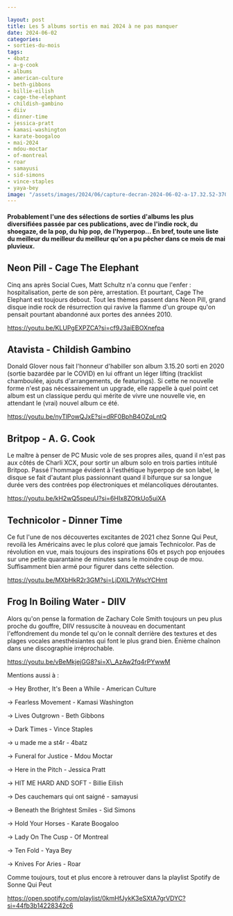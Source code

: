 ```yaml
---

layout: post
title: Les 5 albums sortis en mai 2024 à ne pas manquer
date: 2024-06-02
categories:
- sorties-du-mois
tags:
- 4batz
- a-g-cook
- albums
- american-culture
- beth-gibbons
- billie-eilish
- cage-the-elephant
- childish-gambino
- diiv
- dinner-time
- jessica-pratt
- kamasi-washington
- karate-boogaloo
- mai-2024
- mdou-moctar
- of-montreal
- roar
- samayusi
- sid-simons
- vince-staples
- yaya-bey
image: "/assets/images/2024/06/capture-decran-2024-06-02-a-17.32.52-3708987226-e1717342975312.png"
---
```


#### Probablement l'une des sélections de sorties d'albums les plus diversifiées passée par ces publications, avec de l'indie rock, du shoegaze, de la pop, du hip pop, de l'hyperpop... En bref, toute une liste du meilleur du meilleur du meilleur qu'on a pu pêcher dans ce mois de mai pluvieux.

<!--more-->

## Neon Pill - Cage The Elephant

Cinq ans après Social Cues, Matt Schultz n'a connu que l'enfer : hospitalisation, perte de son père, arrestation. Et pourtant, Cage The Elephant est toujours debout. Tout les thèmes passent dans Neon Pill, grand disque indie rock de résurrection qui ravive la flamme d'un groupe qu'on pensait pourtant abandonné aux portes des années 2010.

https://youtu.be/KLUPgEXPZCA?si=cf9J3aiEBOXnefpa

## Atavista - Childish Gambino

Donald Glover nous fait l'honneur d'habiller son album 3.15.20 sorti en 2020 (sortie bazardée par le COVID) en lui offrant un léger lifting (tracklist chamboulée, ajouts d'arrangements, de featurings). Si cette ne nouvelle forme n'est pas nécessairement un upgrade, elle rappelle à quel point cet album est un classique perdu qui mérite de vivre une nouvelle vie, en attendant le (vrai) nouvel album ce été.

https://youtu.be/nyTlPowQJxE?si=dRF0BphB4OZqLntQ

## Britpop - A. G. Cook

Le maître à penser de PC Music vole de ses propres ailes, quand il n'est pas aux côtés de Charli XCX, pour sortir un album solo en trois parties intitulé Britpop. Passé l'hommage évident à l'esthétique hyperpop de son label, le disque se fait d'autant plus passionnant quand il bifurque sur sa longue durée vers des contrées pop électroniques et mélancoliques déroutantes.

https://youtu.be/kH2wQ5speuU?si=6HIx8ZOtkUo5uiXA

## Technicolor - Dinner Time

Ce fut l'une de nos découvertes excitantes de 2021 chez Sonne Qui Peut, revoilà les Américains avec le plus coloré que jamais Technicolor. Pas de révolution en vue, mais toujours des inspirations 60s et psych pop enjouées sur une petite quarantaine de minutes sans le moindre coup de mou. Suffisamment bien armé pour figurer dans cette sélection.

https://youtu.be/MXbHkR2r3GM?si=LjDXlL7rWscYCHmt

## Frog In Boiling Water - DIIV

Alors qu'on pense la formation de Zachary Cole Smith toujours un peu plus proche du gouffre, DIIV ressuscite à nouveau en documentant l'effondrement du monde tel qu'on le connaît derrière des textures et des plages vocales anesthésiantes qui font le plus grand bien. Énième chaînon dans une discographie irréprochable.

https://youtu.be/vBeMkjejGG8?si=X\_AzAw2fq4rPYwwM

Mentions aussi à :

\-> Hey Brother, It's Been a While - American Culture

\-> Fearless Movement - Kamasi Washington

\-> Lives Outgrown - Beth Gibbons

\-> Dark Times - Vince Staples

\-> u made me a st4r - 4batz

\-> Funeral for Justice - Mdou Moctar

\-> Here in the Pitch - Jessica Pratt

\-> HIT ME HARD AND SOFT - Billie Eilish

\-> Des cauchemars qui ont saigné - samayusi

\-> Beneath the Brightest Smiles - Sid Simons

\-> Hold Your Horses - Karate Boogaloo

\-> Lady On The Cusp - Of Montreal

\-> Ten Fold - Yaya Bey

\-> Knives For Aries - Roar

Comme toujours, tout et plus encore à retrouver dans la playlist Spotify de Sonne Qui Peut

https://open.spotify.com/playlist/0kmHfJykK3eSXtA7grVDYC?si=44fb3b14228342c6
